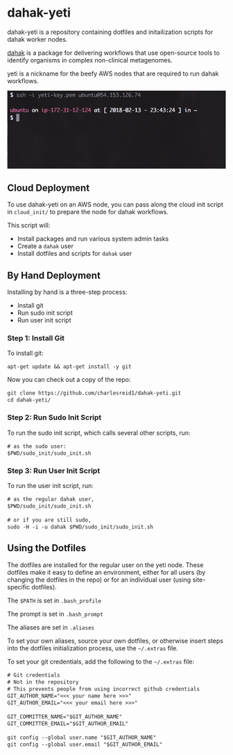 # dahak-yeti 

dahak-yeti is a repository containing dotfiles and initailization scripts for dahak worker nodes.

[dahak](https://github.com/dahak-metagenomics/dahak/) is a package for delivering workflows that use
open-source tools to identify organisms in complex non-clinical metagenomes.

yeti is a nickname for the beefy AWS nodes that are required to run dahak workflows. 

![Screen shot after installing](/img/screen.png)

## Cloud Deployment 

To use dahak-yeti on an AWS node, you can pass along the cloud init script
in `cloud_init/` to prepare the node for dahak workflows.

This script will:
* Install packages and run various system admin tasks
* Create a `dahak` user
* Install dotfiles and scripts for `dahak` user

## By Hand Deployment

Installing by hand is a three-step process:
* Install git
* Run sudo init script
* Run user init script

### Step 1: Install Git

To install git:

```
apt-get update && apt-get install -y git
```

Now you can check out a copy of the repo:

```
git clone https://github.com/charlesreid1/dahak-yeti.git
cd dahak-yeti/
```

### Step 2: Run Sudo Init Script

To run the sudo init script, which calls several other scripts, run:

```
# as the sudo user:
$PWD/sudo_init/sudo_init.sh
```

### Step 3: Run User Init Script

To run the user init script, run:

```
# as the regular dahak user, 
$PWD/sudo_init/sudo_init.sh

# or if you are still sudo,
sudo -H -i -u dahak $PWD/sudo_init/sudo_init.sh
```

## Using the Dotfiles

The dotfiles are installed for the regular user on  the yeti node.
These dotfiles make it easy to define an environment, either for 
all users (by changing the dotfiles in the repo) or for an individual
user (using site-specific dotfiles).

The `$PATH` is set in `.bash_profile`

The prompt is set in `.bash_prompt`

The aliases are set in `.aliases`

To set your own aliases, source your own dotfiles, or otherwise
insert steps into the dotfiles initialization process, use 
the `~/.extras` file.

To set your git credentials, add the following to the `~/.extras` file:

```
# Git credentials
# Not in the repository
# This prevents people from using incorrect github credentials
GIT_AUTHOR_NAME="<<< your name here >>>"
GIT_AUTHOR_EMAIL="<<< your email here >>>"

GIT_COMMITTER_NAME="$GIT_AUTHOR_NAME"
GIT_COMMITTER_EMAIL="$GIT_AUTHOR_EMAIL"

git config --global user.name "$GIT_AUTHOR_NAME"
git config --global user.email "$GIT_AUTHOR_EMAIL"
```

